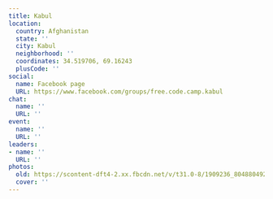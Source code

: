 ```yaml
---
title: Kabul
location:
  country: Afghanistan
  state: ''
  city: Kabul
  neighborhood: ''
  coordinates: 34.519706, 69.16243
  plusCode: ''
social:
  name: Facebook page
  URL: https://www.facebook.com/groups/free.code.camp.kabul
chat:
  name: ''
  URL: ''
event:
  name: ''
  URL: ''
leaders:
- name: ''
  URL: ''
photos:
  old: https://scontent-dft4-2.xx.fbcdn.net/v/t31.0-8/1909236_804880492967338_4532988271657391692_o.jpg?oh=abf0b929866e2640d518e886759d094d&oe=5958C9E2
  cover: ''
---
```

